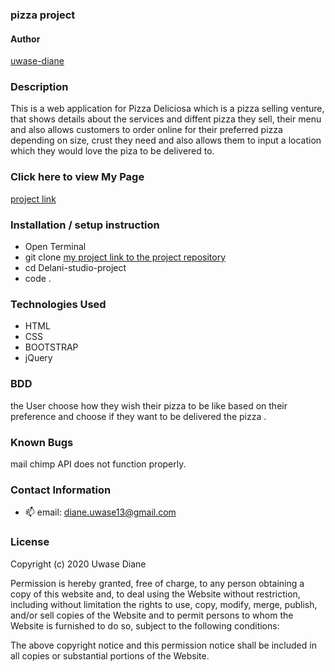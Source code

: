 ###  pizza project
#### Author

[uwase-diane](https://github.com/uwase-diane)

### Description
This is a web application for Pizza Deliciosa which is a pizza selling venture, that shows details about the services and diffent pizza they sell, their menu and also allows customers to order online for their preferred pizza depending on size, crust they need and also allows them to input a location which they would love the piza to be delivered to.


### Click here to view My Page 

[project link]()



### Installation / setup instruction

* Open Terminal
* git clone [my project link to the project repository](https://github.com/uwase-diane/pizza-project)
* cd Delani-studio-project
* code . 

### Technologies Used
 * HTML 
 * CSS
 * BOOTSTRAP 
 * jQuery

### BDD
the User choose how they wish their pizza to be like based on their preference and choose if they want to be delivered the pizza .
### Known Bugs
mail chimp API does not function properly.

### Contact Information
 - 📫  email: diane.uwase13@gmail.com

### License
Copyright (c) 2020 Uwase Diane

Permission is hereby granted, free of charge, to any person obtaining a copy of this website and, to deal using the Website without restriction, including without limitation the rights to use, copy, modify, merge, publish, and/or sell copies of the Website and to permit persons to whom the Website is furnished to do so, subject to the following conditions:

The above copyright notice and this permission notice shall be included in all copies or substantial portions of the Website.
